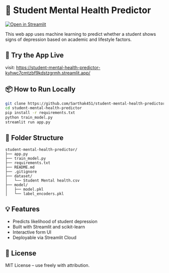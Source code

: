 
# 🧠 Student Mental Health Predictor

[![Open in Streamlit](https://static.streamlit.io/badges/streamlit_badge_black_white.svg)](https://Sarthak451-student-mental-health-predictor.streamlit.app/)

This web app uses machine learning to predict whether a student shows signs of depression based on academic and lifestyle factors.

## 🚀 Try the App Live

 visit: https://student-mental-health-predictor-kyhwc7cmtzbf9kdstzgrmh.streamlit.app/

## 📦 How to Run Locally

```bash
git clone https://github.com/Sarthak451/student-mental-health-predictor.git
cd student-mental-health-predictor
pip install -r requirements.txt
python train_model.py
streamlit run app.py
```

## 📁 Folder Structure

```
student-mental-health-predictor/
├── app.py
├── train_model.py
├── requirements.txt
├── README.md
├── .gitignore
├── dataset/
│   └── Student Mental health.csv
├── model/
│   ├── model.pkl
│   └── label_encoders.pkl
```

## 💡 Features

- Predicts likelihood of student depression
- Built with Streamlit and scikit-learn
- Interactive form UI
- Deployable via Streamlit Cloud

## 📄 License

MIT License – use freely with attribution.
